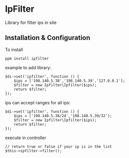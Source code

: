 IpFilter
==================

Library for filter ips in site


Installation & Configuration
-------------

To install

    ppm install ipfilter


example to add library:
	
	$di->set('ipfilter', function () {
	    $ips = ['198.140.5.38','198.140.5.39','127.0.0.1'];
	    $filter = new Ipfilter\Ipfilter($ips);
	    return $filter;
	});


ips can accept ranges for all ips:
	
	$di->set('ipfilter', function () {
	    $ips = ['198.140.5.38/24','198.140.5.39/32'];
	    $filter = new Ipfilter\Ipfilter($ips);
	    return $filter;
	});


execute in controller

	// return true or false if your ip is in the list
	$this->ipfilter->filter();